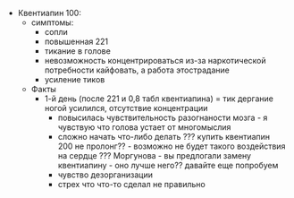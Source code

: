 
- Квентиапин 100:
  - симптомы: 
    - сопли
    - повышенная 221 
    - тикание в голове 
    - невозможность концентрироваться из-за наркотической потребности кайфовать, а работа этострадание
    - усиление тиков
  - Факты
    - 1-й день (после 221 и 0,8 табл квентиапина) = тик дергание ногой усилился, отсутствие концентрации
      - повысилась чувствительность разогнаности мозга - я чувствую что голова устает от многомыслия
      - сложно начать что-либо делать 
??? купить квентиапин 200 не пролонг?? - возможно не будет такого воздействия на сердце
??? Моргунова - вы предлогали замену квентиапину - оно лучше него?? давайте еще попробуем
      - чувство дезорганизации
      - стрех что что-то сделал не правильно